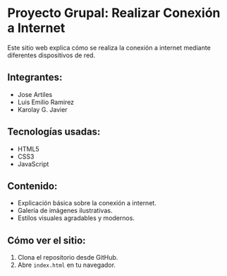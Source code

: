 # Proyecto Grupal: Realizar Conexión a Internet

Este sitio web explica cómo se realiza la conexión a internet mediante diferentes dispositivos de red.

## Integrantes:
- Jose Artiles
- Luis Emilio Ramirez
- Karolay G. Javier

## Tecnologías usadas:
- HTML5
- CSS3
- JavaScript

## Contenido:
- Explicación básica sobre la conexión a internet.
- Galería de imágenes ilustrativas.
- Estilos visuales agradables y modernos.

## Cómo ver el sitio:
1. Clona el repositorio desde GitHub.
2. Abre `index.html` en tu navegador.
